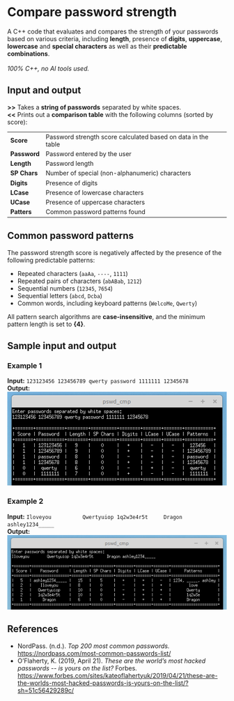 # Compare password strength
A C++ code that evaluates and compares the strength of your passwords based on various criteria, including **length**, presence of **digits**, **uppercase**, **lowercase** and **special characters** as well as their **predictable combinations**. <br /><br />
_100% C++, no AI tools used._
## Input and output
__>>__ Takes a **string of passwords** separated by white spaces. <br />
__<<__ Prints out a **comparison table** with the following columns (sorted by score):

<table>
  <tr>
    <td> <b>Score</b> </td>
    <td>Password strength score calculated based on data in the table</td>
  </tr>
  
  <tr>
    <td><b>Password</b></td>
    <td>Password entered by the user</td>
  </tr>
  
  <tr>
    <td><b>Length</b></td>
    <td>Password length</td>
  </tr>

  <tr>
    <td><b>SP Chars</b></td>
    <td>Number of special (non-alphanumeric) characters</td>
  </tr>

  <tr>
    <td><b>Digits</b></td>
    <td>Presence of digits</td>
  </tr>

  <tr>
    <td><b>LCase</b></td>
    <td>Presence of lowercase characters</td>
  </tr>

  <tr>
    <td><b>UCase</b></td>
    <td>Presence of uppercase characters</td>
  </tr>

  <tr>
    <td><b>Patters</b></td>
    <td>Common password patterns found</td>
  </tr>
  
</table>

## Common password patterns
The password strength score is negatively affected by the presence of the following predictable patterns:
* Repeated characters (`aaAa`, `----`, `1111`)
* Repeated pairs of characters (`abABab`, `1212`)
* Sequential numbers (`12345`, `7654`)
* Sequential letters (`abcd`, `Dcba`)
* Common words, including keyboard patterns (`WelcoMe`, `Qwerty`)
  
All pattern search algorithms are __case-insensitive__, and the minimum pattern length is set to __{4}__.
## Sample input and output
### Example 1
**Input:** `123123456 123456789 qwerty password 1111111 12345678`<br />
**Output:**<br />
![Comparison table 1](/readme_img/example-1.png)
### Example 2
**Input:** `Iloveyou          Qwertyuiop 1q2w3e4r5t     Dragon ashley1234_____`<br />
**Output:**<br />
![Comparison table 1](/readme_img/example-2.png)
## References
* NordPass. (n.d.). _Top 200 most common passwords._ https://nordpass.com/most-common-passwords-list/
* O’Flaherty, K. (2019, April 21). _These are the world’s most hacked passwords -- is yours on the list?_ Forbes. https://www.forbes.com/sites/kateoflahertyuk/2019/04/21/these-are-the-worlds-most-hacked-passwords-is-yours-on-the-list/?sh=51c56429289c/
